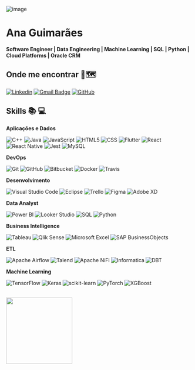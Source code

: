 
<!---
anacjuriti/anacjuriti is a ✨ special ✨ repository because its `README.md` (this file) appears on your GitHub profile.
You can click the Preview link to take a look at your changes.
--->


![image](https://github.com/user-attachments/assets/b98b9976-b3b6-4745-8d67-228cd4455f1d)

# Ana Guimarães 
**Software Engineer | Data Engineering | Machine Learning | SQL | Python | Cloud Platforms | Oracle CRM**



## Onde me encontrar :mag_right::world_map:  

[![Linkedin](https://img.shields.io/badge/-ana--juriti-blue?style=flat-square&logo=Linkedin&logoColor=white&link=https://www.linkedin.com/in/ana-juriti/)](https://www.linkedin.com/in/ana-juriti/)
[![Gmail Badge](https://img.shields.io/badge/-anacjuriti@gmail.com-006bed?style=flat-square&logo=Gmail&logoColor=white&link=mailto:anacjuriti@gmail.com)](mailto:anacjuriti@gmail.com)
[![GitHub](https://img.shields.io/github/followers/anacjuriti?label=follow&style=social)](https://github.com/anacjuriti)


## Skills :books: :computer:

**Aplicações e Dados**

![C++](https://img.shields.io/badge/-C++-333333?style=flat&logo=C%2B%2B&logoColor=00599C)
![Java](https://img.shields.io/badge/-Java-333333?style=flat&logo=Java&logoColor=007396)
![JavaScript](https://img.shields.io/badge/-JavaScript-333333?style=flat&logo=javascript)
![HTML5](https://img.shields.io/badge/-HTML5-333333?style=flat&logo=HTML5)
![CSS](https://img.shields.io/badge/-CSS-333333?style=flat&logo=CSS3&logoColor=1572B6)
![Flutter](https://img.shields.io/badge/-Flutter-333333?style=flat&logo=Flutter)
![React](https://img.shields.io/badge/-React-333333?style=flat&logo=react)
![React Native](https://img.shields.io/badge/-React%20Native-333333?style=flat&logo=react)
![Jest](https://img.shields.io/badge/-Jest-333333?style=flat&logo=jest)
![MySQL](https://img.shields.io/badge/-MySQL-333333?style=flat&logo=mysql)



**DevOps**

![Git](https://img.shields.io/badge/-Git-333333?style=flat&logo=git)
![GitHub](https://img.shields.io/badge/-GitHub-333333?style=flat&logo=github)
![Bitbucket](https://img.shields.io/badge/-Bitbucket-333333?style=flat&logo=bitbucket)
![Docker](https://img.shields.io/badge/-Docker-333333?style=flat&logo=docker)
![Travis](https://img.shields.io/badge/-Travis-333333?style=flat&logo=travis)

**Desenvolvimento**

![Visual Studio Code](https://img.shields.io/badge/-Visual%20Studio%20Code-333333?style=flat&logo=visual-studio-code&logoColor=007ACC)
![Eclipse](https://img.shields.io/badge/-Eclipse-333333?style=flat&logo=eclipse-ide&logoColor=2C2255)
![Trello](https://img.shields.io/badge/-Trello-333333?style=flat&logo=trello&logoColor=007ACC)
![Figma](https://img.shields.io/badge/-Figma-333333?style=flat&logo=figma&logoColor=007ACC)
![Adobe XD](https://img.shields.io/badge/-Adobe%20XD-333333?style=flat&logo=adobe-xd&logoColor=007ACC)

**Data Analyst**

![Power BI](https://img.shields.io/badge/-Power%20BI-333333?style=flat&logo=power-bi&logoColor=F2C811)
![Looker Studio](https://img.shields.io/badge/-Looker%20Studio-333333?style=flat&logo=google-analytics&logoColor=4285F4)
![SQL](https://img.shields.io/badge/-SQL-333333?style=flat&logo=postgresql&logoColor=4479A1)
![Python](https://img.shields.io/badge/-Python-333333?style=flat&logo=python&logoColor=3776AB)

**Business Intelligence**

![Tableau](https://img.shields.io/badge/-Tableau-333333?style=flat&logo=tableau&logoColor=E97627)
![Qlik Sense](https://img.shields.io/badge/-Qlik%20Sense-333333?style=flat&logo=qlik&logoColor=00BB7A)
![Microsoft Excel](https://img.shields.io/badge/-Microsoft%20Excel-333333?style=flat&logo=microsoft-excel&logoColor=217346)
![SAP BusinessObjects](https://img.shields.io/badge/-SAP%20BusinessObjects-333333?style=flat&logo=sap&logoColor=0FAAFF)

**ETL**

![Apache Airflow](https://img.shields.io/badge/-Apache%20Airflow-333333?style=flat&logo=apache-airflow&logoColor=017CEE)
![Talend](https://img.shields.io/badge/-Talend-333333?style=flat&logo=talend&logoColor=FF6D70)
![Apache NiFi](https://img.shields.io/badge/-Apache%20NiFi-333333?style=flat&logo=apache-nifi&logoColor=007396)
![Informatica](https://img.shields.io/badge/-Informatica-333333?style=flat&logo=informatica&logoColor=FF6F00)
![DBT](https://img.shields.io/badge/-DBT-333333?style=flat&logo=dbt&logoColor=FF694B)

**Machine Learning**

![TensorFlow](https://img.shields.io/badge/-TensorFlow-333333?style=flat&logo=tensorflow&logoColor=FF6F00)
![Keras](https://img.shields.io/badge/-Keras-333333?style=flat&logo=keras&logoColor=D00000)
![scikit-learn](https://img.shields.io/badge/-scikit--learn-333333?style=flat&logo=scikit-learn&logoColor=F7931E)
![PyTorch](https://img.shields.io/badge/-PyTorch-333333?style=flat&logo=pytorch&logoColor=EE4C2C)
![XGBoost](https://img.shields.io/badge/-XGBoost-333333?style=flat&logo=xgboost&logoColor=FF6600)



<br/>

<a href="https://github.com/anacjuriti" title="Perfil da Ana">
  <img height="180em" src="https://github-readme-stats.vercel.app/api?username=anacjuriti&theme=dracula&show_icons=true" />
</a>






